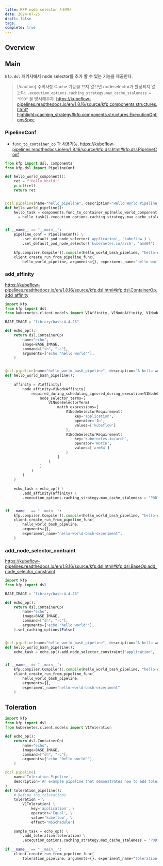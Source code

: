 ```yaml
---
title: KFP node selector 사용하기
date: 2024-07-25
draft: false
tags: 
complete: true
---
```

## Overview

## Main
`kfp.dsl`  패키지에서 node selector를 추가 할 수 있는 기능을 제공한다.

> [!caution] 주의사항
> Cache 기능을 끄지 않으면 nodeselector가 할당되지 않는다.
> `.execution_options.caching_strategy.max_cache_staleness = "P0D"` 을 명시해주자.
> https://kubeflow-pipelines.readthedocs.io/en/1.8.16/source/kfp.components.structures.html?highlight=caching_strategy#kfp.components.structures.ExecutionOptionsSpec


### PipelineConf
- `func_to_container_op` 과 사용가능.
https://kubeflow-pipelines.readthedocs.io/en/1.8.16/source/kfp.dsl.html#kfp.dsl.PipelineConf
```python
from kfp import dsl, components
from kfp.dsl import PipelineConf

def hello_world_component():
    ret = f"Hello World!"
    print(ret)
    return ret


@dsl.pipeline(name="hello_pipeline", description="Hello World Pipeline!")
def hello_world_pipeline():
    hello_task = components.func_to_container_op(hello_world_component)
    _ = hello_task().execution_options.caching_strategy.max_cache_staleness = "P0D"


if __name__ == "__main__":
    pipeline_conf = PipelineConf() \
        .set_default_pod_node_selector('application', 'kubeflow') \
        .set_default_pod_node_selector('kubernetes.io/arch', 'amd64') 
    
    kfp.compiler.Compiler().compile(hello_world_bash_pipeline, "hello-world.yaml")
    client.create_run_from_pipeline_func(
        hello_world_pipeline, arguments={}, experiment_name="hello-world-experimen", pipeline_conf=pipeline_conf)
```


### add_affinity
https://kubeflow-pipelines.readthedocs.io/en/1.8.16/source/kfp.dsl.html#kfp.dsl.ContainerOp.add_affinity
```python
import kfp
from kfp import dsl
from kubernetes.client.models import V1Affinity, V1NodeAffinity, V1NodeSelector, V1NodeSelectorTerm, V1NodeSelectorRequirement

BASE_IMAGE = "library/bash:4.4.23"

def echo_op():
    return dsl.ContainerOp(
        name="echo",
        image=BASE_IMAGE,
        command=["sh", "-c"],
        arguments=['echo "hello world"'],
    )


@dsl.pipeline(name="hello_world_bash_pipeline", description="A hello world pipeline.")
def hello_world_bash_pipeline():
    
    affinity = V1Affinity(
        node_affinity=V1NodeAffinity(
            required_during_scheduling_ignored_during_execution=V1NodeSelector(
                node_selector_terms=[
                    V1NodeSelectorTerm(
                        match_expressions=[
                            V1NodeSelectorRequirement(
                                key='application',
                                operator='In',
                                values=['kubeflow']
                            ),
                            V1NodeSelectorRequirement(
                                key='kubernetes.io/arch',
                                operator='NotIn',
                                values=['arm64']
                            )
                        ]
                    )
                ]
            )
        )
    )
    
    echo_task = echo_op() \
        .add_affinity(affinity) \
        .execution_options.caching_strategy.max_cache_staleness = "P0D"


if __name__ == "__main__":
    kfp.compiler.Compiler().compile(hello_world_bash_pipeline, "hello-world-bash.yaml")
    client.create_run_from_pipeline_func(
        hello_world_bash_pipeline,
        arguments={},
        experiment_name="hello-world-bash-experiment",
    )
```


### add_node_selector_contraint
https://kubeflow-pipelines.readthedocs.io/en/1.8.16/source/kfp.dsl.html#kfp.dsl.BaseOp.add_node_selector_constraint
```python
import kfp
from kfp import dsl

BASE_IMAGE = "library/bash:4.4.23"

def echo_op():
    return dsl.ContainerOp(
        name="echo",
        image=BASE_IMAGE,
        command=["sh", "-c"],
        arguments=['echo "hello world"'],
    ).set_caching_options(False)


@dsl.pipeline(name="hello_world_bash_pipeline", description="A hello world pipeline.")
def hello_world_bash_pipeline():
    echo_task = echo_op().add_node_selector_constraint('application', 'kubeflow').execution_options.caching_strategy.max_cache_staleness = "P0D"


if __name__ == "__main__":
    kfp.compiler.Compiler().compile(hello_world_bash_pipeline, "hello-world-bash.yaml")
    client.create_run_from_pipeline_func(
        hello_world_bash_pipeline,
        arguments={},
        experiment_name="hello-world-bash-experiment"
    )
```

## Toleration
```python
import kfp
from kfp import dsl
from kubernetes.client.models import V1Toleration

def echo_op():
    return dsl.ContainerOp(
        name="echo",
        image=BASE_IMAGE,
        command=["sh", "-c"],
        arguments=['echo "hello world"'],
    )

@dsl.pipeline(
    name='Toleration Pipeline',
    description='An example pipeline that demonstrates how to add tolerations.'
)
def toleration_pipeline():
    # Define the tolerations
    toleration = \
        V1Toleration( \
            key='application', \
            operator='Equal', \
            value='kubeflow', \
            effect='NoSchedule')
        
    sample_task = echo_op() \
        .add_toleration(toleration) \
        .execution_options.caching_strategy.max_cache_staleness = "P0D"
    
if __name__ == "__main__":
    client.create_run_from_pipeline_func(
        toleration_pipeline, arguments={}, experiment_name="toleration-experiment")
```